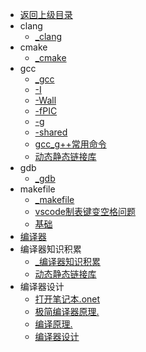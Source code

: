 - [返回上级目录](../_sidebar.md)
- clang
    - [_clang](clang/_clang.md)
- cmake
    - [_cmake](cmake/_cmake.md)
- gcc
    - [_gcc](gcc/_gcc.md)
    - [-I](gcc/-I.md)
    - [-Wall](gcc/-Wall.md)
    - [-fPIC](gcc/-fPIC.md)
    - [-g](gcc/-g.md)
    - [-shared](gcc/-shared.md)
    - [gcc_g++常用命令](gcc/gcc_g++常用命令.md)
    - [动态静态链接库](gcc/动态静态链接库.md)
- gdb
    - [_gdb](gdb/_gdb.md)
- makefile
    - [_makefile](makefile/_makefile.md)
    - [vscode制表键变空格问题](makefile/vscode制表键变空格问题.md)
    - [基础](makefile/基础.md)
- [编译器](编译器.md)
- 编译器知识积累
    - [_编译器知识积累](编译器知识积累/_编译器知识积累.md)
    - [动态静态链接库](编译器知识积累/动态静态链接库.md)
- 编译器设计
    - [打开笔记本.onet](编译器设计/打开笔记本.onetoc2)
    - [极简编译器原理.](编译器设计/极简编译器原理.one)
    - [编译原理.](编译器设计/编译原理.one)
    - [编译器设计](编译器设计/编译器设计.md)